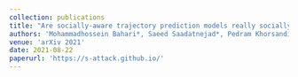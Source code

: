 ```yaml
---
collection: publications
title: "Are socially-aware trajectory prediction models really socially-aware?"
authors: 'Mohammadhossein Bahari*, Saeed Saadatnejad*, Pedram Khorsandi, Mohammad Saneian, Seyed-Mohsen Moosavi-Dezfooli, Alexandre Alahi'
venue: 'arXiv 2021'
date: 2021-08-22
paperurl: 'https://s-attack.github.io/'
---
```

